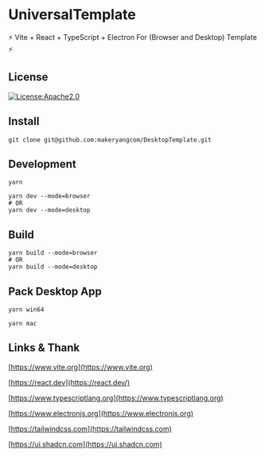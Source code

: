 # UniversalTemplate

⚡ Vite + React + TypeScript + Electron For (Browser and Desktop) Template ⚡

## License

[![License:Apache2.0](https://img.shields.io/badge/License-Apache2.0-yellow.svg)](https://opensource.org/licenses/Apache2.0)

## Install

```shell
git clone git@github.com:makeryangcom/DesktopTemplate.git
```

## Development

```shell
yarn
```

```shell
yarn dev --mode=browser
# OR
yarn dev --mode=desktop
```

## Build

```shell
yarn build --mode=browser
# OR
yarn build --mode=desktop
```

## Pack Desktop App

```shell
yarn win64
```

```shell
yarn mac
```

## Links & Thank

[https://www.vite.org](https://www.vite.org)

[https://react.dev](https://react.dev/)

[https://www.typescriptlang.org](https://www.typescriptlang.org)

[https://www.electronjs.org](https://www.electronjs.org)

[https://tailwindcss.com](https://tailwindcss.com)

[https://ui.shadcn.com](https://ui.shadcn.com)
